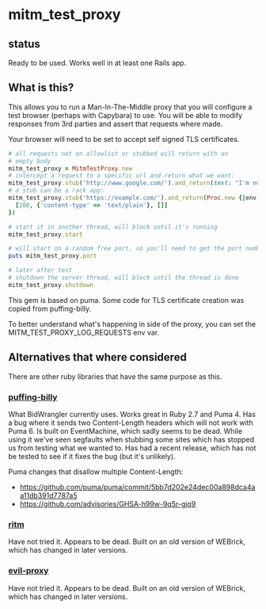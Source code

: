 # mitm_test_proxy

## status

Ready to be used.  Works well in at least one Rails app.

## What is this?

This allows you to run a Man-In-The-Middle proxy that you will configure a
test browser (perhaps with Capybara) to use.  You will be able to modify
responses from 3rd parties and assert that requests where made.

Your browser will need to be set to accept self signed TLS certificates.

```ruby
# all requests not on allowlist or stubbed will return with an
# empty body
mitm_test_proxy = MitmTestProxy.new
# intercept a request to a specific url and return what we want:
mitm_test_proxy.stub('http://www.google.com/').and_return(text: "I'm not Google!")
# a stub can be a rack app:
mitm_test_proxy.stub('https://example.com/').and_return(Proc.new {|env| 
  [200, {'content-type' => 'text/plain'}, []]
})

# start it in another thread, will block until it's running
mitm_test_proxy.start

# will start on a random free port, so you'll need to get the port number after it's running
puts mitm_test_proxy.port

# later after test
# shutdown the server thread, will block until the thread is done
mitm_test_proxy.shutdown
```

This gem is based on puma.  Some code for TLS certificate creation was copied from puffing-billy.

To better understand what's happening in side of the proxy, you can set the MITM_TEST_PROXY_LOG_REQUESTS env var.

## Alternatives that where considered

There are other ruby libraries that have the same purpose as this.

### [puffing-billy](https://github.com/oesmith/puffing-billy)

What BidWrangler currently uses.  Works great in Ruby 2.7 and Puma 4.  Has a bug where it sends two Content-Length headers which will not work with Puma 6.  Is built on EventMachine, which sadly seems to be dead.  While using it we've seen segfaults when stubbing some sites which has stopped us from testing what we wanted to.  Has had a recent release, which has not be tested to see if it fixes the bug (but it's unlikely).

Puma changes that disallow multiple Content-Length:

- <https://github.com/puma/puma/commit/5bb7d202e24dec00a898dca4aa11db391d7787a5>
- <https://github.com/advisories/GHSA-h99w-9q5r-gjq9>

### [ritm](https://github.com/argos83/ritm)

Have not tried it.  Appears to be dead.  Built on an old version of WEBrick, which has changed in later versions.

### [evil-proxy](https://github.com/bbtfr/evil-proxy)

Have not tried it.  Appears to be dead. Built on an old version of WEBrick, which has changed in later versions.
